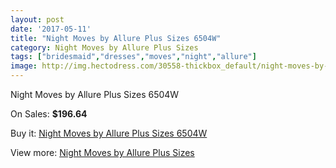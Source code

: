 ```yaml
---
layout: post
date: '2017-05-11'
title: "Night Moves by Allure Plus Sizes 6504W"
category: Night Moves by Allure Plus Sizes
tags: ["bridesmaid","dresses","moves","night","allure"]
image: http://img.hectodress.com/30558-thickbox_default/night-moves-by-allure-plus-sizes-6504w.jpg
---
```

Night Moves by Allure Plus Sizes 6504W

On Sales: **$196.64**
<a href="https://www.hectodress.com/night-moves-by-allure-plus-sizes/14061-night-moves-by-allure-plus-sizes-6504w.html"><amp-img layout="responsive" width="600" height="600" src="//img.hectodress.com/30558-thickbox_default/night-moves-by-allure-plus-sizes-6504w.jpg" alt="Night Moves by Allure Plus Sizes 6504W 0" /></a>
<a href="https://www.hectodress.com/night-moves-by-allure-plus-sizes/14061-night-moves-by-allure-plus-sizes-6504w.html"><amp-img layout="responsive" width="600" height="600" src="//img.hectodress.com/30560-thickbox_default/night-moves-by-allure-plus-sizes-6504w.jpg" alt="Night Moves by Allure Plus Sizes 6504W 1" /></a>
<a href="https://www.hectodress.com/night-moves-by-allure-plus-sizes/14061-night-moves-by-allure-plus-sizes-6504w.html"><amp-img layout="responsive" width="600" height="600" src="//img.hectodress.com/30559-thickbox_default/night-moves-by-allure-plus-sizes-6504w.jpg" alt="Night Moves by Allure Plus Sizes 6504W 2" /></a>

Buy it: [Night Moves by Allure Plus Sizes 6504W](https://www.hectodress.com/night-moves-by-allure-plus-sizes/14061-night-moves-by-allure-plus-sizes-6504w.html "Night Moves by Allure Plus Sizes 6504W")

View more: [Night Moves by Allure Plus Sizes](https://www.hectodress.com/240-night-moves-by-allure-plus-sizes "Night Moves by Allure Plus Sizes")